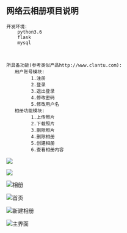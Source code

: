 
##  网络云相册项目说明
    开发环境:
        python3.6
        flask
        mysql

  

    所具备功能(参考类似产品http://www.clantu.com):
       用户账号模块:
             1.注册
             2.登录
             3.退出登录
             4.修改密码
             5.修改用户名
       相册功能模块:
             1.上传照片
             2.下载照片
             3.删除照片
             4.删除相册
             5.创建相册
             6.查看相册内容

![](/home/tarena/桌面/项目文档/项目文档(初稿).png)

![](/home/tarena/桌面/项目文档/回收站.png)

![相册](/home/tarena/桌面/项目文档/相册.png)

![首页](/home/tarena/桌面/项目文档/首页.png)

![新建相册](/home/tarena/桌面/项目文档/新建相册.png)

![主界面](/home/tarena/桌面/项目文档/主界面.png)